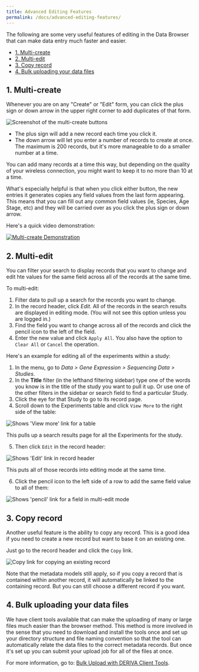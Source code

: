```yaml
---
title: Advanced Editing Features
permalink: /docs/advanced-editing-features/
---
```


<!-- uncomment when generating PDF in Atom -->
<!-- comment out when generating PDF in Atom 
**[PDF version](/docs/misc/Advanced-Editing-Features.pdf)**
-->

The following are some very useful features of editing in the Data Browser that can make data entry much faster and easier.

- [1. Multi-create](#1-multi-create)
- [2. Multi-edit](#2-multi-edit)
- [3. Copy record](#3-copy-record)
- [4. Bulk uploading your data files](#4-bulk-uploading-your-data-files)


## 1. Multi-create

Whenever you are on any "Create" or "Edit" form, you can click the plus sign or down arrow in the upper right corner to add duplicates of that form. 

![Screenshot of the multi-create buttons](wiki_images/advanced/multi-create-buttons.png)

- The plus sign will add a new record each time you click it.
- The down arrow will let you enter a number of records to create at once. The maximum is 200 records, but it's more manageable to do a smaller number at a time.

You can add many records at a time this way, but depending on the quality of your wireless connection, you might want to keep it to no more than 10 at a time. 

What's especially helpful is that when you click either button, the new entries it generates copies any field values from the last form appearing. This means that you can fill out any common field values (ie, Species, Age Stage, etc) and they will be carried over as you click the plus sign or down arrow. 

Here's a quick video demonstration:

[![Multi-create Demonstration](http://img.youtube.com/vi/CRTEb0Z7sEw/0.jpg)](https://www.youtube.com/watch?v=CRTEb0Z7sEw "Multi-create")

## 2. Multi-edit

You can filter your search to display records that you want to change and edit hte values for the same field across all of the records at the same time. 

To multi-edit:
1. Filter data to pull up a search for the records you want to change.
2. In the record header, click _Edit_. All of the records in the search results are displayed in editing mode. (You will not see this option unless you are logged in.)
3. Find the field you want to change across all of the records and click the pencil icon to the left of the field.
4. Enter the new value and click `Apply All`. You also have the option to `Clear All` or `Cancel` the operation.


Here's an example for editing all of the experiments within a study:

1. In the menu, go to _Data > Gene Expression > Sequencing Data > Studies_.
2. In the **Title** filter (in the lefthand filtering sidebar) type one of the words you know is in the title of the study you want to pull it up. Or use one of the other filters in the sidebar or search field to find a particular Study.
3. Click the eye for that Study to go to its record page. 
4. Scroll down to the Experiments table and click `View More` to the right side of the table:

![Shows 'View more' link for a table](wiki_images/advanced/multi-edit-view-more.png)

This pulls up a search results page for all the Experiments for the study. 

5. Then click `Edit` in the record header:

![Shows 'Edit' link in record header](wiki_images/advanced/multi-edit-records-edit.png)

This puts all of those records into editing mode at the same time. 

6. Click the pencil icon to the left side of a row to add the same field value to all of them:

![Shows 'pencil' link for a field in multi-edit mode](wiki_images/advanced/multi-edit-records-edit-pencil.png)

<div class="page-break"></div>

## 3. Copy record

Another useful feature is the ability to copy any record. This is a good idea if you need to create a new record but want to base it on an existing one. 

Just go to the record header and click the `Copy` link. 

![Copy link for copying an existing record](wiki_images/advanced/copy-record.png)

Note that the metadata models still apply, so if you copy a record that is contained within another record, it will automatically be linked to the containing record. But you can still choose a different record if you want. 

## 4. Bulk uploading your data files

We have client tools available that can make the uploading of many or large files much easier than the browser method. This method is more involved in the sense that you need to download and install the tools once and set up your directory structure and file naming convention so that the tool can automatically relate the data files to the correct metadata records. But once it's set up you can submit your upload job for all of the files at once.

For more information, go to: [Bulk Upload with DERIVA Client Tools](/docs/bulk-upload-with-deriva-client-tools).



 
  
 